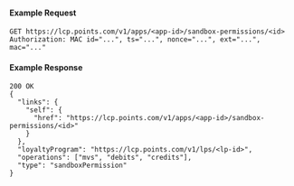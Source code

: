 #### Example Request

    GET https://lcp.points.com/v1/apps/<app-id>/sandbox-permissions/<id>
    Authorization: MAC id="...", ts="...", nonce="...", ext="...", mac="..."

#### Example Response

    200 OK
    {
      "links": {
        "self": {
          "href": "https://lcp.points.com/v1/apps/<app-id>/sandbox-permissions/<id>"
        }
      },
      "loyaltyProgram": "https://lcp.points.com/v1/lps/<lp-id>",
      "operations": ["mvs", "debits", "credits"],
      "type": "sandboxPermission"
    }


